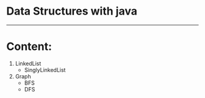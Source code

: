 # Data Structures with java
---

# Content:  
1. LinkedList  
    * SinglyLinkedList
2. Graph 
    * BFS
    * DFS

